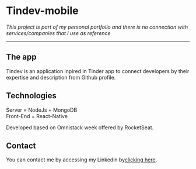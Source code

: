 # Tindev-mobile

*This project is part of my personal portfolio and there is no connection with services/companies that I use as reference*

--------------------------------------------------------------------
## The app ##

Tindev is an application inpired in Tinder app to connect developers by their expertise and description from Github profile.

## Technologies ##

Server = NodeJs + MongoDB</br>
Front-End = React-Native</br>

Developed based on Omnistack week offered by RocketSeat. 

## Contact ##

You can contact me by accessing my Linkedin by[clicking here](https://www.linkedin.com/in/brunopinhal/).
